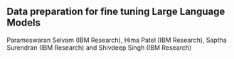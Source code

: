 ## Data preparation for fine tuning Large Language Models

Parameswaran Selvam (IBM Research), Hima Patel (IBM Research), Saptha Surendran (IBM Research) and Shivdeep Singh (IBM Research)
